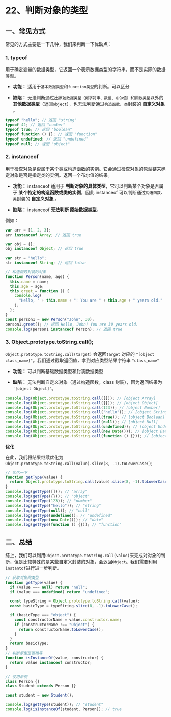 # 22、判断对象的类型

## 一、常见方式

常见的方式主要是一下几种，我们来判断一下优缺点：

### 1. typeof

用于确定变量的数据类型，它返回一个表示数据类型的字符串，而不是实际的数据类型。

- **功能：** 适用于`基本数据类型`和`function类型`的判断。可以区分

- **缺陷：** 无法判断通过出`原始数据类型（如字符串、数值、布尔值）`和`函数类型`以外的 **其他数据类型**（返回`object`），也无法判断通过`构造函数`、`类`封装的 **自定义对象** 。

```js
typeof "hello"; // 返回 "string"
typeof 42; // 返回 "number"
typeof true; // 返回 "boolean"
typeof function () {}; // 返回 "function"
typeof undefined; // 返回 "undefined"
typeof null; // 返回 "object"
```

### 2. instanceof

用于检查对象是否属于某个类或构造函数的实例。它会通过检查对象的原型链来确定对象是否是指定类的实例。返回一个布尔值的结果。

- **功能：** instanceof 适用于 **判断对象的具体类型**，它可以判断某个对象是否属于 **某个特定的构造函数或类的实例**，因此 instanceof 可以判断通过`构造函数`、`类`封装的 **自定义对象** 。

- **缺陷：** instanceof **无法判断 原始数据类型**。

例如：

```js
var arr = [1, 2, 3];
arr instanceof Array; // 返回 true

var obj = {};
obj instanceof Object; // 返回 true

var str = "hello";
str instanceof String; // 返回 false

// 构造函数封装的对象
function Person(name, age) {
  this.name = name;
  this.age = age;
  this.greet = function () {
    console.log(
      "Hello, " + this.name + "! You are " + this.age + " years old."
    );
  };
}
const person1 = new Person("John", 30);
person1.greet(); // 返回 Hello, John! You are 30 years old.
console.log(person1 instanceof Person); // 返回 true
```

### 3. Object.prototype.toString.call();

`Object.prototype.toString.call(target)` 会返回`target` 对应的 `"[object class_name]"`。我们通过截取返回值，拿到对应类型结果字符串 `"class_name"`

- **功能：** 可以判断基础数据类型和封装数据类型

- **缺陷：** 无法判断自定义对象（通过构造函数，class 封装），因为返回结果为 `'[object Object]'`。

```js
console.log(Object.prototype.toString.call([])); // [object Array]
console.log(Object.prototype.toString.call({})); // [object Object]
console.log(Object.prototype.toString.call(123)); // [object Number]
console.log(Object.prototype.toString.call("hello")); // [object String]
console.log(Object.prototype.toString.call(true)); // [object Boolean]
console.log(Object.prototype.toString.call(null)); // [object Null]
console.log(Object.prototype.toString.call(undefined)); // [object Undefined]
console.log(Object.prototype.toString.call(new Date())); // [object Date]
console.log(Object.prototype.toString.call(function () {})); // [object Function]
```

**优化**

在此，我们将结果继续优化为`Object.prototype.toString.call(value).slice(8, -1).toLowerCase()`;

```js
// 优化一下
function getType(value) {
  return Object.prototype.toString.call(value).slice(8, -1).toLowerCase();
}
console.log(getType([])); // "array"
console.log(getType({})); // "object"
console.log(getType(123)); // "number"
console.log(getType("hello")); // "string"
console.log(getType(null)); // "null"
console.log(getType(undefined)); // "undefined"
console.log(getType(new Date())); // "date"
console.log(getType(function () {})); // "function"
```

## 二、总结

综上，我们可以利用`Object.prototype.toString.call(value)`来完成对对象的判断，但是比较特殊的是某些自定义封装的对象，会返回`Object`。我们需要利用`instantof`进行进一步判断。

```js
// 获取对象的类型
function getType(value) {
  if (value === null) return "null";
  if (value === undefined) return "undefined";

  const typeString = Object.prototype.toString.call(value);
  const basicType = typeString.slice(8, -1).toLowerCase();

  if (basicType === "object") {
    const constructorName = value.constructor.name;
    if (constructorName !== "Object") {
      return constructorName.toLowerCase();
    }
  }
  return basicType;
}
// 判断原型是否相等
function isInstanceOf(value, constructor) {
  return value instanceof constructor;
}

// 使用示例
class Person {}
class Student extends Person {}

const student = new Student();

console.log(getType(student)); // "student"
console.log(isInstanceOf(student, Person)); // true
```
